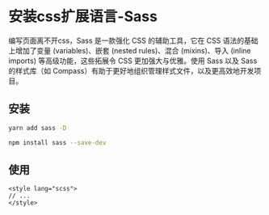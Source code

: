 # 安装css扩展语言-Sass

编写页面离不开css，Sass 是一款强化 CSS 的辅助工具，它在 CSS 语法的基础上增加了变量 (variables)、嵌套 (nested rules)、混合 (mixins)、导入 (inline imports) 等高级功能，这些拓展令 CSS 更加强大与优雅。使用 Sass 以及 Sass 的样式库（如 Compass）有助于更好地组织管理样式文件，以及更高效地开发项目。

## 安装

<CodeGroup>
  <CodeGroupItem title="yarn" active>

```bash
yarn add sass -D
```

  </CodeGroupItem>

  <CodeGroupItem title="npm">

```bash
npm install sass --save-dev
```

  </CodeGroupItem>

</CodeGroup>

## 使用
```vue
<style lang="scss">
// ...
</style>
```
